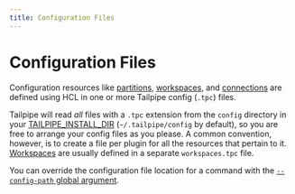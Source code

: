 ```yaml
---
title: Configuration Files
---
```


# Configuration Files

Configuration resources like [partitions](/docs/reference/config-files/connection), [workspaces](/docs/reference/config-files/workspace), and [connections](/docs/reference/config-files/connection) are defined using HCL in one or more Tailpipe config (`.tpc`) files.  

Tailpipe will read *all* files with a `.tpc` extension from the `config` directory in your  [TAILPIPE_INSTALL_DIR](/docs/reference/env-vars/tailpipe_install_dir) (`~/.tailpipe/config` by default), so you are free to arrange your config files as you please.  A common convention, however, is to create a file per plugin for all the resources that pertain to it.  [Workspaces](/docs/reference/config-files/connection) are usually defined in a separate `workspaces.tpc` file.

You can override the configuration file location for a command with the [`--config-path` global argument](/docs/reference/cli#global-flags).